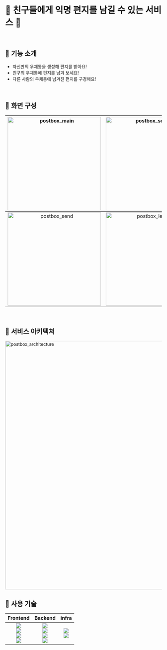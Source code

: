 # 💌 친구들에게 익명 편지를 남길 수 있는 서비스 💌

<br>

## 📮 기능 소개

  - 자신만의 우체통을 생성해 편지를 받아요!
  - 친구의 우체통에 편지를 남겨 보세요!
  - 다른 사람의 우체통에 남겨진 편지를 구경해요!

<br>

## 📮 화면 구성

|<img width="300" alt="postbox_main" src="https://github.com/PostBoxProject/backend/assets/100004234/5080dc0f-c20b-4134-9635-0af880cd01a8">|<img width="300" alt="postbox_search" src="https://github.com/PostBoxProject/backend/assets/100004234/e389834d-3264-4414-a074-183dedee33c0">|<img width="300" alt="postbox_box" src="https://github.com/PostBoxProject/backend/assets/100004234/050a801f-f429-4101-a1f3-529f6cc928b9">|
|:---:|:---:|:---:|
|<img width="300" alt="postbox_send" src="https://github.com/PostBoxProject/backend/assets/100004234/b7138ac0-236b-4f0f-942e-3c0876b7cbb7">|<img width="300" alt="postbox_letters" src="https://github.com/PostBoxProject/backend/assets/100004234/3f4202ba-5aad-4e47-921c-b274f1099049">|<img width="300" alt="postbox_letter" src="https://github.com/PostBoxProject/backend/assets/100004234/973909c3-d177-49fc-91cb-76f0e1b1dd41">|

<br>


## 📮 서비스 아키텍처
<img width="800" alt="postbox_architecture" src="https://github.com/PostBoxProject/.github/assets/100004234/65cd6449-8c5d-4c55-9885-734b82568abe">

## 📮 사용 기술

|Frontend|Backend|infra|
|:---:|:---:|:---:|
|<img src="https://img.shields.io/badge/JavaScript-F7DF1E?style=for-the-badge&logo=javascript&logoColor=white"><br>   <img src="https://img.shields.io/badge/React-61DAFB?style=for-the-badge&logo=react&logoColor=white"><br>  <img src="https://img.shields.io/badge/TypeScript-3178C6?style=for-the-badge&logo=typescript&logoColor=white"><br>   <img src="https://img.shields.io/badge/NextJs-000000?style=for-the-badge&logo=nextdotjs&logoColor=white"><br>  | <img src="https://img.shields.io/badge/JavaScript-F7DF1E?style=for-the-badge&logo=javascript&logoColor=white"><br> <img src="https://img.shields.io/badge/ nodedjs-339933?style=for-the-badge&logo=nodedotjs&logoColor=white"><br> <img src="https://img.shields.io/badge/nestjs-E0234E?style=for-the-badge&logo=nestjs&logoColor=white"><br>  <img src="https://img.shields.io/badge/mysql-4479A1?style=for-the-badge&logo=mysql&logoColor=white"> <br>|<img src="https://img.shields.io/badge/docker-2496ED?style=for-the-badge&logo=docker&logoColor=white"><br>  <img src="https://img.shields.io/badge/amazonec2-FF9900?style=for-the-badge&logo=amazonec2&logoColor=white"><br> |
